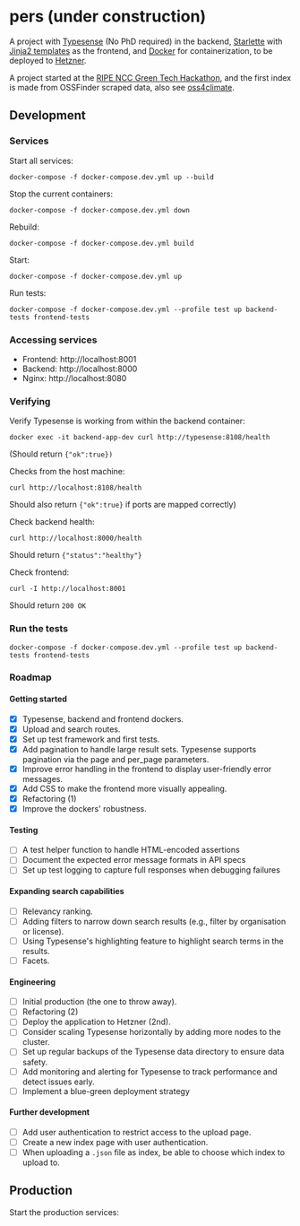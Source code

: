 # pers (under construction)

A project with [Typesense](https://typesense.org/) (No PhD required) in the backend, 
[Starlette](https://www.starlette.io/) with [Jinja2 templates](https://jinja.palletsprojects.com/en/stable/) as the 
frontend, and [Docker](https://www.docker.com/) for containerization, to be deployed to 
[Hetzner](https://www.hetzner.com/).

A project started at the 
[RIPE NCC Green Tech Hackathon](https://labs.ripe.net/author/becha/celebrating-green-tech-hackathon-results/), and 
the first index is made from OSSFinder scraped data, also see [oss4climate](https://github.com/Pierre-VF/oss4climate).

## Development

### Services

Start all services:

```commandline
docker-compose -f docker-compose.dev.yml up --build
```

Stop the current containers: 

```commandline
docker-compose -f docker-compose.dev.yml down
```

Rebuild: 

```commandline
docker-compose -f docker-compose.dev.yml build
```

Start: 

```commandline
docker-compose -f docker-compose.dev.yml up
```

Run tests:

```commandline
docker-compose -f docker-compose.dev.yml --profile test up backend-tests frontend-tests
```

### Accessing services

* Frontend: http://localhost:8001
* Backend: http://localhost:8000
* Nginx: http://localhost:8080

### Verifying

Verify Typesense is working from within the backend container:

```commandline
docker exec -it backend-app-dev curl http://typesense:8108/health
```

(Should return `{"ok":true})`

Checks from the host machine:

```commandline
curl http://localhost:8108/health
```

Should also return `{"ok":true}` if ports are mapped correctly)

Check backend health:

```commandline
curl http://localhost:8000/health
```

Should return `{"status":"healthy"}`

Check frontend:

```commandline
curl -I http://localhost:8001
```

Should return `200 OK`

### Run the tests

```commandline
docker-compose -f docker-compose.dev.yml --profile test up backend-tests frontend-tests
```

### Roadmap

#### Getting started
- [x] Typesense, backend and frontend dockers.
- [x] Upload and search routes.
- [x] Set up test framework and first tests.
- [x] Add pagination to handle large result sets. Typesense supports pagination via the page and per_page parameters.
- [x] Improve error handling in the frontend to display user-friendly error messages.
- [x] Add CSS to make the frontend more visually appealing.
- [x] Refactoring (1)
- [x] Improve the dockers' robustness.

#### Testing
- [ ] A test helper function to handle HTML-encoded assertions
- [ ] Document the expected error message formats in API specs
- [ ] Set up test logging to capture full responses when debugging failures

#### Expanding search capabilities
- [ ] Relevancy ranking.
- [ ] Adding filters to narrow down search results (e.g., filter by organisation or license).
- [ ] Using Typesense's highlighting feature to highlight search terms in the results.
- [ ] Facets.

#### Engineering
- [ ] Initial production (the one to throw away).
- [ ] Refactoring (2)
- [ ] Deploy the application to Hetzner (2nd).
- [ ] Consider scaling Typesense horizontally by adding more nodes to the cluster.
- [ ] Set up regular backups of the Typesense data directory to ensure data safety.
- [ ] Add monitoring and alerting for Typesense to track performance and detect issues early.
- [ ] Implement a blue-green deployment strategy

#### Further development
- [ ] Add user authentication to restrict access to the upload page.
- [ ] Create a new index page with user authentication.
- [ ] When uploading a `.json` file as index, be able to choose which index to upload to.

## Production

Start the production services:
